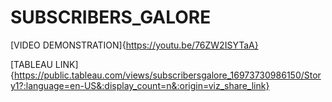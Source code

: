 # SUBSCRIBERS_GALORE
[VIDEO DEMONSTRATION]{https://youtu.be/76ZW2ISYTaA}

[TABLEAU LINK] {https://public.tableau.com/views/subscribersgalore_16973730986150/Story1?:language=en-US&:display_count=n&:origin=viz_share_link}
